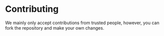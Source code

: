 # Contributing

We mainly only accept contributions from trusted people, however, you can fork the repository and make your own changes.